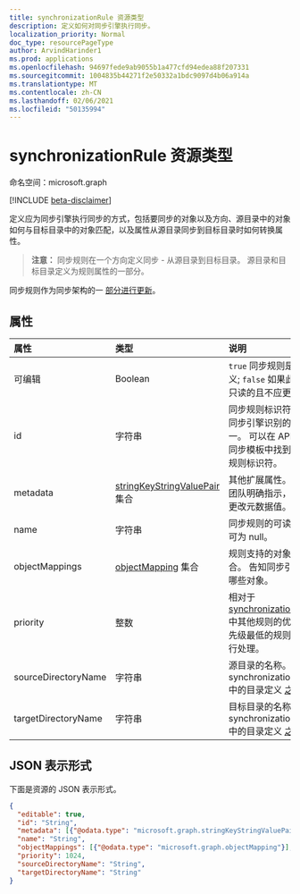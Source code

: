 ```yaml
---
title: synchronizationRule 资源类型
description: 定义如何对同步引擎执行同步。
localization_priority: Normal
doc_type: resourcePageType
author: ArvindHarinder1
ms.prod: applications
ms.openlocfilehash: 94697fede9ab9055b1a477cfd94edea88f207331
ms.sourcegitcommit: 1004835b44271f2e50332a1bdc9097d4b06a914a
ms.translationtype: MT
ms.contentlocale: zh-CN
ms.lasthandoff: 02/06/2021
ms.locfileid: "50135994"
---
```

# <a name="synchronizationrule-resource-type"></a>synchronizationRule 资源类型

命名空间：microsoft.graph

[!INCLUDE [beta-disclaimer](../../includes/beta-disclaimer.md)]

定义应为同步引擎执行同步的方式，包括要同步的对象以及方向、源目录中的对象如何与目标目录中的对象匹配，以及属性从源目录同步到目标目录时如何转换属性。

>**注意：** 同步规则在一个方向定义同步 - 从源目录到目标目录。 源目录和目标目录定义为规则属性的一部分。

同步规则作为同步架构的一 [部分进行更新](synchronization-synchronizationschema.md)。

## <a name="properties"></a>属性

| 属性      | 类型      | 说明    |
|:--------------|:----------|:---------------|
|可编辑       |Boolean    |`true` 同步规则是否可自定义; `false` 如果此规则是只读的且不应更改。|
|id             |字符串     |同步规则标识符。 必须是同步引擎识别的标识符之一。 可以在 API 返回的同步模板中找到受支持的规则标识符。|
|metadata       |[stringKeyStringValuePair](synchronization-stringkeystringvaluepair.md) 集合 |其他扩展属性。 除非支持团队明确指示，否则不应更改元数据值。|
|name           |字符串     |同步规则的可读名称。 不可为 null。|
|objectMappings |[objectMapping](synchronization-objectmapping.md) 集合    |规则支持的对象映射的集合。 告知同步引擎应同步哪些对象。|
|priority       |整数    |相对于 [synchronizationSchema](synchronization-synchronizationschema.md)中其他规则的优先级。 优先级最低的规则将首先进行处理。|
|sourceDirectoryName       |字符串    |源目录的名称。 必须与 synchronizationSchema 中的目录定义 [之一匹配](synchronization-synchronizationschema.md)。|
|targetDirectoryName       |字符串    |目标目录的名称。 必须与 synchronizationSchema 中的目录定义 [之一匹配](synchronization-synchronizationschema.md)。|

## <a name="json-representation"></a>JSON 表示形式

下面是资源的 JSON 表示形式。

<!-- {
  "blockType": "resource",
  "optionalProperties": [

  ],
  "@odata.type": "microsoft.graph.synchronizationRule"
}-->

```json
{
  "editable": true,
  "id": "String",
  "metadata": [{"@odata.type": "microsoft.graph.stringKeyStringValuePair"}],
  "name": "String",
  "objectMappings": [{"@odata.type": "microsoft.graph.objectMapping"}],
  "priority": 1024,
  "sourceDirectoryName": "String",
  "targetDirectoryName": "String"
}

```

<!-- uuid: 8fcb5dbc-d5aa-4681-8e31-b001d5168d79
2015-10-25 14:57:30 UTC -->
<!--
{
  "type": "#page.annotation",
  "description": "synchronizationRule resource",
  "keywords": "",
  "section": "documentation",
  "tocPath": "",
  "suppressions": []
}
-->


